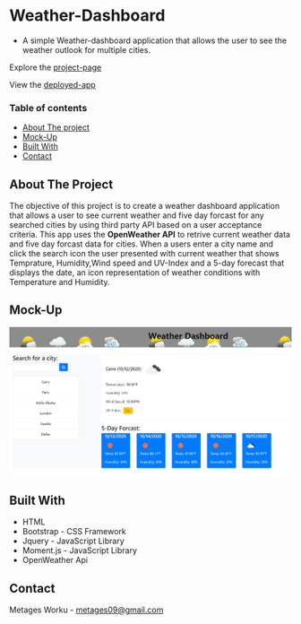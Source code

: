 # Weather-Dashboard
  * A simple Weather-dashboard application that allows the user to see the weather outlook for multiple cities.

Explore the [project-page](https://github.com/Mgithub89/Weather-Dashboard.git)

View the [deployed-app](https://mgithub89.github.io/Weather-Dashboard/)

### Table of contents
   * [About The project](#About-The-Project)
   * [Mock-Up](#Mock-Up)
   * [Built With](#Built-With)
   * [Contact](#Contact)

 ## About The Project 
  
   The objective of this project is to create a weather dashboard application that allows a user to see current weather and five day forcast for any searched cities by using third party API based on a user acceptance criteria.
  This app uses the **OpenWeather API** to retrive current weather data and five day forcast data for cities.
  When a users enter a city name and click the search icon the user presented with current weather that shows Temprature, Humidity,Wind speed and UV-Index and  a 5-day forecast that displays the date, an icon representation of weather conditions with Temperature and Humidity.

## Mock-Up
![Ui](Assets/weather-app.PNG)

## Built With 
   *  HTML
   *  Bootstrap - CSS Framework
   *  Jquery - JavaScript Library
   *  Moment.js - JavaScript Library
   *  OpenWeather Api
    

## Contact
Metages Worku - [metages09@gmail.com](mailto:metages09@gmail.com)
